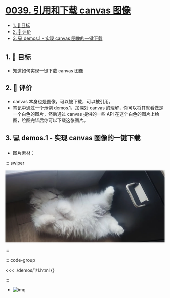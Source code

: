 # [0039. 引用和下载 canvas 图像](https://github.com/Tdahuyou/TNotes.canvas/tree/main/notes/0039.%20%E5%BC%95%E7%94%A8%E5%92%8C%E4%B8%8B%E8%BD%BD%20canvas%20%E5%9B%BE%E5%83%8F)

<!-- region:toc -->

- [1. 🎯 目标](#1--目标)
- [2. 🫧 评价](#2--评价)
- [3. 💻 demos.1 - 实现 canvas 图像的一键下载](#3--demos1---实现-canvas-图像的一键下载)

<!-- endregion:toc -->

## 1. 🎯 目标

- 知道如何实现一键下载 canvas 图像

## 2. 🫧 评价

- canvas 本身也是图像，可以被下载，可以被引用。
- 笔记中通过一个示例 demos.1，加深对 canvas 的理解，你可以将其就看做是一个白色的图片，然后通过 canvas 提供的一些 API 在这个白色的图片上绘图，绘图完毕后你可以下载这张图片。

## 3. 💻 demos.1 - 实现 canvas 图像的一键下载

- 图片素材：

::: swiper

![we](./demos/1/we.png)

:::

::: code-group

<<< ./demos/1/1.html {}

:::

- ![img](https://cdn.jsdelivr.net/gh/Tdahuyou/imgs@main/2024-10-04-11-56-45.png)
